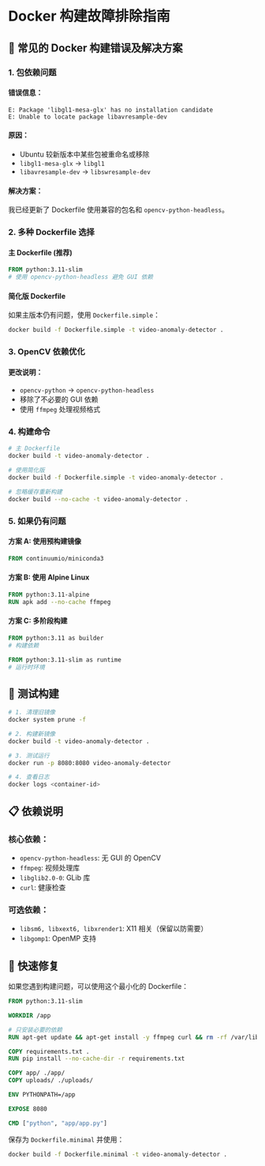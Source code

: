 # Docker 构建故障排除指南

## 🐛 常见的 Docker 构建错误及解决方案

### 1. 包依赖问题

#### 错误信息：
```
E: Package 'libgl1-mesa-glx' has no installation candidate
E: Unable to locate package libavresample-dev
```

#### 原因：
- Ubuntu 较新版本中某些包被重命名或移除
- `libgl1-mesa-glx` → `libgl1`
- `libavresample-dev` → `libswresample-dev`

#### 解决方案：
我已经更新了 Dockerfile 使用兼容的包名和 `opencv-python-headless`。

### 2. 多种 Dockerfile 选择

#### 主 Dockerfile (推荐)
```dockerfile
FROM python:3.11-slim
# 使用 opencv-python-headless 避免 GUI 依赖
```

#### 简化版 Dockerfile
如果主版本仍有问题，使用 `Dockerfile.simple`：
```bash
docker build -f Dockerfile.simple -t video-anomaly-detector .
```

### 3. OpenCV 依赖优化

#### 更改说明：
- `opencv-python` → `opencv-python-headless`
- 移除了不必要的 GUI 依赖
- 使用 `ffmpeg` 处理视频格式

### 4. 构建命令

```bash
# 主 Dockerfile
docker build -t video-anomaly-detector .

# 使用简化版
docker build -f Dockerfile.simple -t video-anomaly-detector .

# 忽略缓存重新构建
docker build --no-cache -t video-anomaly-detector .
```

### 5. 如果仍有问题

#### 方案 A: 使用预构建镜像
```dockerfile
FROM continuumio/miniconda3
```

#### 方案 B: 使用 Alpine Linux
```dockerfile
FROM python:3.11-alpine
RUN apk add --no-cache ffmpeg
```

#### 方案 C: 多阶段构建
```dockerfile
FROM python:3.11 as builder
# 构建依赖

FROM python:3.11-slim as runtime
# 运行时环境
```

## 🔧 测试构建

```bash
# 1. 清理旧镜像
docker system prune -f

# 2. 构建新镜像
docker build -t video-anomaly-detector .

# 3. 测试运行
docker run -p 8080:8080 video-anomaly-detector

# 4. 查看日志
docker logs <container-id>
```

## 📋 依赖说明

### 核心依赖：
- `opencv-python-headless`: 无 GUI 的 OpenCV
- `ffmpeg`: 视频处理库
- `libglib2.0-0`: GLib 库
- `curl`: 健康检查

### 可选依赖：
- `libsm6, libxext6, libxrender1`: X11 相关（保留以防需要）
- `libgomp1`: OpenMP 支持

## 🚀 快速修复

如果您遇到构建问题，可以使用这个最小化的 Dockerfile：

```dockerfile
FROM python:3.11-slim

WORKDIR /app

# 只安装必要的依赖
RUN apt-get update && apt-get install -y ffmpeg curl && rm -rf /var/lib/apt/lists/*

COPY requirements.txt .
RUN pip install --no-cache-dir -r requirements.txt

COPY app/ ./app/
COPY uploads/ ./uploads/

ENV PYTHONPATH=/app

EXPOSE 8080

CMD ["python", "app/app.py"]
```

保存为 `Dockerfile.minimal` 并使用：
```bash
docker build -f Dockerfile.minimal -t video-anomaly-detector .
```